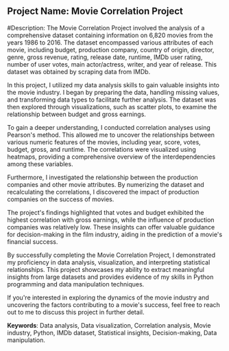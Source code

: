   ## Project Name: Movie Correlation Project

#Description:
The Movie Correlation Project involved the analysis of a comprehensive dataset containing information on 6,820 movies from the years 1986 to 2016. The dataset encompassed various attributes of each movie, including budget, production company, country of origin, director, genre, gross revenue, rating, release date, runtime, IMDb user rating, number of user votes, main actor/actress, writer, and year of release. This dataset was obtained by scraping data from IMDb.

In this project, I utilized my data analysis skills to gain valuable insights into the movie industry. I began by preparing the data, handling missing values, and transforming data types to facilitate further analysis. The dataset was then explored through visualizations, such as scatter plots, to examine the relationship between budget and gross earnings.

To gain a deeper understanding, I conducted correlation analyses using Pearson's method. This allowed me to uncover the relationships between various numeric features of the movies, including year, score, votes, budget, gross, and runtime. The correlations were visualized using heatmaps, providing a comprehensive overview of the interdependencies among these variables.

Furthermore, I investigated the relationship between the production companies and other movie attributes. By numerizing the dataset and recalculating the correlations, I discovered the impact of production companies on the success of movies.

The project's findings highlighted that votes and budget exhibited the highest correlation with gross earnings, while the influence of production companies was relatively low. These insights can offer valuable guidance for decision-making in the film industry, aiding in the prediction of a movie's financial success.

By successfully completing the Movie Correlation Project, I demonstrated my proficiency in data analysis, visualization, and interpreting statistical relationships. This project showcases my ability to extract meaningful insights from large datasets and provides evidence of my skills in Python programming and data manipulation techniques.

If you're interested in exploring the dynamics of the movie industry and uncovering the factors contributing to a movie's success, feel free to reach out to me to discuss this project in further detail.

**Keywords**: Data analysis, Data visualization, Correlation analysis, Movie industry, Python, IMDb dataset, Statistical insights, Decision-making, Data manipulation.

